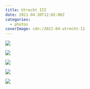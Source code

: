 ```yaml
---
title: Utrecht III
date: 2021-04-30T12:02:00Z
categories:
  - photos
coverImage: cdn:/2021-04-utrecht-11
---
```


<style>
.g21utriii {
  grid-template-columns: repeat(3, 1fr);
  grid-template-areas:
    "a a a"
    "b c d"
    "e e e";
}

.g21utriii > *:nth-child(1) { grid-area: a; }
.g21utriii > *:nth-child(2) { grid-area: b; }
.g21utriii > *:nth-child(3) { grid-area: c; }
.g21utriii > *:nth-child(4) { grid-area: d; }
.g21utriii > *:nth-child(5) { grid-area: e; }
</style>

<div class="fw g21utriii fg">

![](cdn:/2021-04-utrecht-11)

![](cdn:/2021-04-utrecht-01)

![](cdn:/2021-04-utrecht-21)

![](cdn:/2021-04-utrecht-24)

![](cdn:/2021-04-utrecht-26)

</div>

